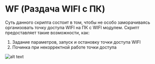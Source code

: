 # WF (Раздача WIFI c ПК)

Суть данного скрипта состоит в том, чтобы не особо заморачиваясь организовать точку доступа WIFI на ПК с WIFI модулем.
Скрипт предоставляет такие возможности, как:
1. Задание параметров, запуск и остановку точки доступа WIFI
2. Починка при некорректной работе точки доступа

![alt text](https://github.com/M0nArX/WF/blob/master/Trash/1.PNG?raw=true)
